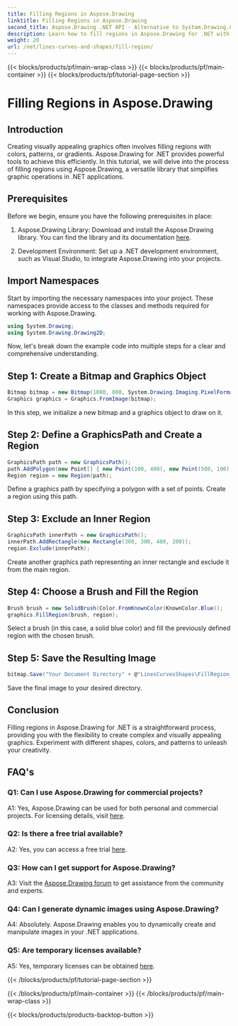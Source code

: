 ```yaml
---
title: Filling Regions in Aspose.Drawing
linktitle: Filling Regions in Aspose.Drawing
second_title: Aspose.Drawing .NET API - Alternative to System.Drawing.Common
description: Learn how to fill regions in Aspose.Drawing for .NET with this step-by-step tutorial. Enhance your graphic design skills effortlessly.
weight: 20
url: /net/lines-curves-and-shapes/fill-region/
---
```


{{< blocks/products/pf/main-wrap-class >}}
{{< blocks/products/pf/main-container >}}
{{< blocks/products/pf/tutorial-page-section >}}

# Filling Regions in Aspose.Drawing

## Introduction

Creating visually appealing graphics often involves filling regions with colors, patterns, or gradients. Aspose.Drawing for .NET provides powerful tools to achieve this efficiently. In this tutorial, we will delve into the process of filling regions using Aspose.Drawing, a versatile library that simplifies graphic operations in .NET applications.

## Prerequisites

Before we begin, ensure you have the following prerequisites in place:

1. Aspose.Drawing Library: Download and install the Aspose.Drawing library. You can find the library and its documentation [here](https://reference.aspose.com/drawing/net/).

2. Development Environment: Set up a .NET development environment, such as Visual Studio, to integrate Aspose.Drawing into your projects.

## Import Namespaces

Start by importing the necessary namespaces into your project. These namespaces provide access to the classes and methods required for working with Aspose.Drawing.

```csharp
using System.Drawing;
using System.Drawing.Drawing2D;
```


Now, let's break down the example code into multiple steps for a clear and comprehensive understanding.

## Step 1: Create a Bitmap and Graphics Object

```csharp
Bitmap bitmap = new Bitmap(1000, 800, System.Drawing.Imaging.PixelFormat.Format32bppPArgb);
Graphics graphics = Graphics.FromImage(bitmap);
```

In this step, we initialize a new bitmap and a graphics object to draw on it.

## Step 2: Define a GraphicsPath and Create a Region

```csharp
GraphicsPath path = new GraphicsPath();
path.AddPolygon(new Point[] { new Point(100, 400), new Point(500, 100), new Point(900, 400), new Point(500, 700) });
Region region = new Region(path);
```

Define a graphics path by specifying a polygon with a set of points. Create a region using this path.

## Step 3: Exclude an Inner Region

```csharp
GraphicsPath innerPath = new GraphicsPath();
innerPath.AddRectangle(new Rectangle(300, 300, 400, 200));
region.Exclude(innerPath);
```

Create another graphics path representing an inner rectangle and exclude it from the main region.

## Step 4: Choose a Brush and Fill the Region

```csharp
Brush brush = new SolidBrush(Color.FromKnownColor(KnownColor.Blue));
graphics.FillRegion(brush, region);
```

Select a brush (in this case, a solid blue color) and fill the previously defined region with the chosen brush.

## Step 5: Save the Resulting Image

```csharp
bitmap.Save("Your Document Directory" + @"LinesCurvesShapes\FillRegion_out.png");
```

Save the final image to your desired directory.

## Conclusion

Filling regions in Aspose.Drawing for .NET is a straightforward process, providing you with the flexibility to create complex and visually appealing graphics. Experiment with different shapes, colors, and patterns to unleash your creativity.

## FAQ's

### Q1: Can I use Aspose.Drawing for commercial projects?

A1: Yes, Aspose.Drawing can be used for both personal and commercial projects. For licensing details, visit [here](https://purchase.aspose.com/buy).

### Q2: Is there a free trial available?

A2: Yes, you can access a free trial [here](https://releases.aspose.com/).

### Q3: How can I get support for Aspose.Drawing?

A3: Visit the [Aspose.Drawing forum](https://forum.aspose.com/c/diagram/17) to get assistance from the community and experts.

### Q4: Can I generate dynamic images using Aspose.Drawing?

A4: Absolutely. Aspose.Drawing enables you to dynamically create and manipulate images in your .NET applications.

### Q5: Are temporary licenses available?

A5: Yes, temporary licenses can be obtained [here](https://purchase.aspose.com/temporary-license/).

{{< /blocks/products/pf/tutorial-page-section >}}

{{< /blocks/products/pf/main-container >}}
{{< /blocks/products/pf/main-wrap-class >}}

{{< blocks/products/products-backtop-button >}}
